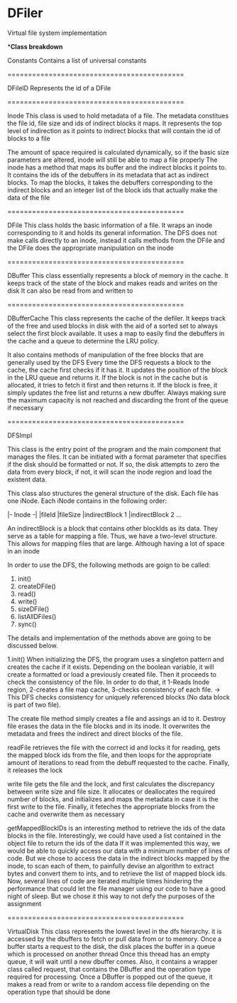 DFiler
======

Virtual file system implementation

*******Class breakdown******

Constants
Contains a list of universal constants

===========================================

DFileID
Represents the id of a DFile

===========================================

Inode
This class is used to hold metadata of a file. The metadata constitues the file id, file size
and ids of indirect blocks it maps. It represents the top level of 
indirection as it points to indirect blocks that will contain the id of blocks to a file

The amount of space required is calculated dynamically, so if the basic size parameters
are altered, inode will still be able to map a file properly
The inode has a method that maps its buffer and the indirect blocks it points to. 
It contains the ids of the debuffers in its metadata that act as indirect blocks.
To map the blocks, it takes the debuffers corresponding to the indirect blocks and an integer
list of the block ids that actually make the data of the file

===========================================

DFile
This class holds the basic information of a file. It wraps an inode corresponding to it
and holds its general information. The DFS does not make calls directly to an inode, instead
it calls methods from the DFile and the DFile does the appropriate manipulation on the inode

===========================================

DBuffer
This class essentially represents a block of memory in the cache. 
It keeps track of the state of the block and makes reads and writes on the disk
It can also be read from and written to

===========================================

DBufferCache
This class represents the cache of the defiler. It keeps track of the free and used blocks
in disk with the aid of a sorted set to always select the first block available. 
It uses a map to easily find the debuffers in the cache and a queue to determine the LRU
policy.

It also contains methods of manipulation of the free blocks that are generally used by the DFS
Every time the DFS requests a block to the cache, the cache first checks if it has it. It updates
the position of the block in the LRU queue and returns it. If the block is not in the cache 
but is allocated, it tries to fetch it first and then returns it. If the block is free, it
simply updates the free list and returns a new dbuffer. Always making sure the maximum capacity
is not reached and discarding the front of the queue if necessary

===========================================

DFSImpl

This class is the entry point of the program and the main component that manages the 
files. It can be initiated with a format parameter that specifies if the disk should be 
formatted or not. 
If so, the disk attempts to zero the data from every block, if not, it will scan the 
inode region and load the existent data.

This class also structures the general structure of the disk.
Each file has one iNode. Each iNode contains in the following order:

|- Inode -|
|fileId
|fileSize
|indirectBlock 1
|indirectBlock 2 
...

An indirectBlock is a block that contains other blockIds as its data. They serve as a table for mapping a file.
Thus, we have a two-level structure. This allows for mapping files that are large. Although having a lot of space in an inode


In order to use the DFS, the following methods are goign to be called:
1. init()
2. createDFile()
3. read()
4. write()
5. sizeDFile()
6. listAllDFiles()
7. sync()

The details and implementation of the methods above are going to be discussed below.

1.init()
When initializing the DFS, the program uses a singleton pattern and creates the cache if it exists. 
Depending on the boolean variable, it will create a formatted or load a previously created file.
Then it proceeds to check the consistency of the file.
In order to do that, it 1-Reads Inode region, 2-creates a file map cache, 3-checks consistency of each file.
-> This DFS checks consistency for uniquely referenced blocks (No data block is part of two file).


The create file method simply creates a file and assings an id to it.
Destroy file erases the data in the file blocks and in its inode. It overwrites
the metadata and frees the indirect and direct blocks of the file.
 
readFile retrieves the file with the correct id and locks it for reading,
gets the mapped block ids from the file, and then loops for the appropriate amount
of iterations to read from the debuff requested to the cache. Finally, it releases the lock
  
write file gets the file and the lock, and first calculates the discrepancy between write size and
file size. It allocates or deallocates the required number of blocks, and initializes and maps 
the metadata in case it is the first write to the file. Finally, it feteches the appropriate blocks 
from the cache and overwrite them as necessary

getMappedBlockIDs is an interesting method to retrieve the ids of the data blocks in the file. 
Interestingly, we could have used a list contained in the object file to return the ids of the data
If it was implemented this way, we would be able to quickly access our data with a minimum number of 
lines of code. 
But we chose to access the data in the indirect blocks mapped by the inode, to scan
each of them, to painfully devise an algorithm to extract bytes and convert them to ints, and to 
retrieve the list of mapped block ids. Now, several lines of code are iterated multiple times hindering
the performance that could let the file manager using our code to have a good night of sleep.
But we chose it this way to not defy the purposes of the assignment

===========================================

VirtualDisk
This class represents the lowest level in the dfs hierarchy. it is accessed by
the dbuffers to fetch or pull data from or to memory. Once a buffer starts a request
to the disk, the disk places the buffer in a queue which is processed on another thread
Once this thread has an empty queue, it will wait until a new dbuffer comes. Also, it contains
a wrapper class called request, that contains the DBuffer and the operation type 
required for processing. Once a DBuffer is popped out of the queue, it makes a read from 
or write to a random access file depending on the operation type that should be done